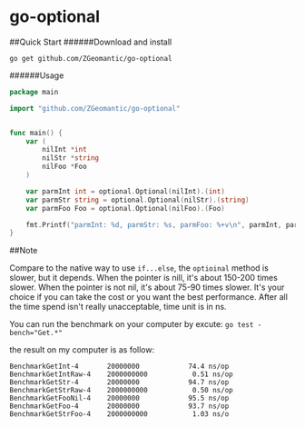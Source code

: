 # go-optional

##Quick Start
######Download and install

    go get github.com/ZGeomantic/go-optional

######Usage

```go
package main

import "github.com/ZGeomantic/go-optional"


func main() {
	var (
		nilInt *int
		nilStr *string
		nilFoo *Foo
	)

	var parmInt int = optional.Optional(nilInt).(int)
	var parmStr string = optional.Optional(nilStr).(string)
	var parmFoo Foo = optional.Optional(nilFoo).(Foo)

	fmt.Printf("parmInt: %d, parmStr: %s, parmFoo: %+v\n", parmInt, parmStr, parmFoo)
}

```
##Note

Compare to the native way to use ```if...else```, the ```optioinal``` method is slower, but it depends. When the pointer is nill, it's about 150-200 times slower.
When the pointer is not nil, it's about 75-90 times slower. It's your choice if you can take the cost or you want the best performance. After all the time spend isn't really unacceptable, time unit is in ns.

You can run the benchmark on your computer by excute:
```go test -bench="Get.*"```

 the result on my computer is as follow:

```shell
BenchmarkGetInt-4   	20000000	        74.4 ns/op
BenchmarkGetIntRaw-4	2000000000	         0.51 ns/op
BenchmarkGetStr-4   	20000000	        94.7 ns/op
BenchmarkGetStrRaw-4	2000000000	         0.50 ns/op
BenchmarkGetFooNil-4	20000000	        95.5 ns/op
BenchmarkGetFoo-4   	20000000	        93.7 ns/op
BenchmarkGetStrFoo-4	2000000000	         1.03 ns/o
```

